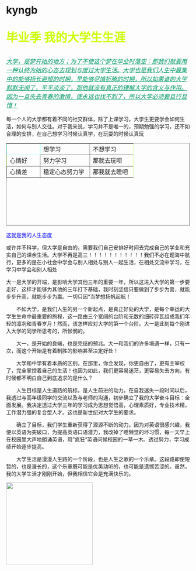 # kyngb
<head>
<meta http-equiv="Content-Type" content="text/html; charset=utf-8" />
<title>无标题文档</title>
<style type="text/css">
.kyb {
	color: #0F3;
}
.kyb {
	font-size: xx-large;
	font-weight: 700;
	color: #CF0;
}
.kyi {
	font-size: 16px;
	font-style: italic;
	color: #096;
	text-decoration: underline;
}
.kyo {
	border-top-style: dotted;
	border-right-style: dotted;
	border-bottom-style: dotted;
	border-left-style: dotted;
	border-top-color: #30F;
	border-right-color: #30F;
	border-bottom-color: #30F;
	border-left-color: #30F;
}
.ky {
	border-right-style: dotted;
	border-bottom-style: dotted;
	border-top-color: #0FF;
	border-right-color: #0FF;
	border-bottom-color: #0FF;
	border-left-color: #0FF;
}
.在 {
	border-top-style: dotted;
	border-right-style: dotted;
	border-bottom-style: dotted;
	border-left-style: dotted;
	border-top-color: #0FF;
	border-right-color: #0FF;
	border-bottom-color: #0FF;
	border-left-color: #0FF;
}
.啊 {
	border-left-style: dotted;
	border-top-color: #9F0;
	border-left-color: #9F0;
}

.好 {
	border-bottom-style: dotted;
	border-bottom-color: #9F0;

}
.发给 {
	border-top-style: dotted;
	border-right-style: dotted;
	border-top-color: #9F0;
	border-right-color: #9F0;
}
.said {
	border-top-style: dashed;
	border-top-color: #9F0;
}

.kk {
	border-bottom-style: dotted;
	border-left-style: dotted;
	border-bottom-color: #9F0;
	border-left-color: #9F0;
}
.kkk {
	border-right-style: dotted;
	border-bottom-style: dotted;
	border-right-color: #9F0;
	border-bottom-color: #9F0;
}
.kkkk {
	border-right-style: dotted;
	border-right-color: #9F0;
}
.p-- {
	color: #00F;
}
</style></head>

<body>
<p class="kyb">毕业季 我的大学生生涯</p>
<p class="kyi">大学，是梦开始的地方；为了不使这个梦在毕业时落空：那我们就要用一种认终为始的心态去规划与度过大学生活。大学也是我们人生中最集中的能够扬长避短的时期，早能够尽情折腾的时期，所以如果谁的大学默默无闻了，平平淡淡了，那他就没有真正的理解大学的含义与作用。因为一旦失去青春的激情，便永远也找不到了，所以大学必须要且行且惜！</p>
<p>每一个人的大学都有着不同的社交群体，除了上课学习，大学生更要学会如何生活，如何与别人交往。对于我来说，学习并不是唯一的，预期勉强的学习，还不如合理的安排，在自己想学习时候认真学，在玩耍的时候认真玩
<table width="318" height="225" border="1">
  <tr>
    <td width="75" class="在">&nbsp;</td>
    <td width="119" class="said">想学习</td>
    <td width="102" class="发给">不想学习</td>
  </tr>
  <tr>
    <td class="啊">心情好</td>
    <td>努力学习</td>
    <td class="kkkk">那就去玩呗</td>
  </tr>
  <tr>
    <td class="kk">心情差</td>
    <td class="好">稳定心态努力学</td>
    <td class="kkk">那我就去睡吧</td>
  </tr>
</table>
<p class="p--">这就是我的人生态度
<p>或许并不科学，但大学是自由的，需要我们自己安排好时间去完成自己的学业和充实自己的课余生活。大学不再是高三！！！！！！！！！！！我们不必在题海中航行，更多的是在小社会中学会与别人相处与别人一起生活，在相处交流中学习，在学习中学会和别人相处
<p>大一是大学的开端，是影响大学其他三年的重要一年，所以这进入大学的第一步要走好，这样才能够为其他的三年打下基础，我时刻坚信只要做到了步步为营，就能步步升高，就能步步为赢。一切只因&ldquo;当梦想扬帆起航！
<p>　　不如大学，是我们人生的另一个新起点，是真正好处的大学，是每个幸运的大学生生命中最重要的旅程，这一路由三个宽阔的台阶和无数的细砖碎瓦组成我们年轻的凛冽和青春岁月！然而，该怎样应对大学的第一个台阶。大一是此刻每个刚进入大学的同学所思考的，所怅惘的。</p>
<p>　　大一，是开始的良端，也是完结的预兆。大一和我们的许多境遇一样，只有一次，而这个开始是有着制胜的影响甚至决定好处！</p>
<p>　　大学和中学有着本质的区别，在那里，你会发现，你更自由了，更有主宰权了，完全掌控着自己的生活！也因为如此，我们更容易迷茫，更容易失去方向，有时候都不明白自己到底追求的是什么？</p>
<p>　　人生目标是人生道路的航标，是人生前进的动力。在自我迷失一段时间以后，我透过与高年级同学的交流以及与老师的沟通，初步确立了我的大学奋斗目标：全面发展。我决定透过大学三年的学习成为思想觉悟高，心理素质好，专业技术精，工作潜力强的复合型人才。这也是新世纪对大学生的要求。</p>
<p>　　确立了目标，我们学生重新获得了源源不断的动力。因为对英语很感兴趣，我便以英语为突破口，为提高英语口语潜力，我改掉了睡懒觉的坏习惯，每一天早上在校园里大声地朗诵英语，用&rdquo;疯狂&ldquo;英语问候校园的一草一木。透过努力，学习成绩开始逐步提高。</p>
<p>　　大学生活是漫漫人生路的一个阶段，也是人生之歌的一个乐章。这段路即使短暂的，也是漫长的，这个乐章既可能是优美动听的，也可能是遗憾苦涩的。虽然，我的大学生活才刚刚开始，但我相信它会是充满快乐的。</p>
<img src="file:///C|/users/Public/Pictures/Sample Pictures/Chrysanthemum.jpg" width="237" height="226" />

